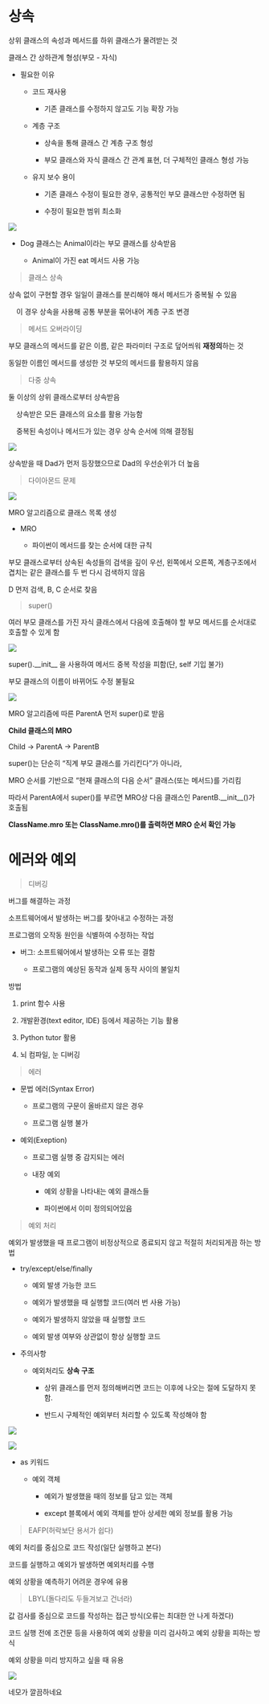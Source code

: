 # 상속

상위 클래스의 속성과 메서드를 하위 클래스가 물려받는 것

클래스 간 상하관계 형성(부모 - 자식)

- 필요한 이유
  
  - 코드 재사용
    
    - 기존 클래스를 수정하지 않고도 기능 확장 가능
  
  - 계층 구조
    
    - 상속을 통해 클래스 간 계층 구조 형성
    
    - 부모 클래스와 자식 클래스 간 관계 표현, 더 구체적인 클래스 형성 가능
  
  - 유지 보수 용이
    
    - 기존 클래스 수정이 필요한 경우, 공통적인 부모 클래스만 수정하면 됨
    
    - 수정이 필요한 범위 최소화

![](C:\Users\SSAFY\AppData\Roaming\marktext\images\2025-02-04-09-11-06-image.png)

- Dog 클래스는 Animal이라는 부모 클래스를 상속받음
  
  - Animal이 가진 eat 메서드 사용 가능

> 클래스 상속

상속 없이 구현할 경우 일일이 클래스를 분리해야 해서 메서드가 중복될 수 있음

    이 경우 상속을 사용해 공통 부분을 묶어내어 계층 구조 변경

> 메서드 오버라이딩

부모 클래스의 메서드를 같은 이름, 같은 파라미터 구조로 덮어씌워 **재정의**하는 것

동일한 이름인 메서드를 생성한 것 부모의 메서드를 활용하지 않음

> 다중 상속

둘 이상의 상위 클래스로부터 상속받음

    상속받은 모든 클래스의 요소를 활용 가능함

    중복된 속성이나 메서드가 있는 경우 상속 순서에 의해 결정됨

![](C:\Users\SSAFY\AppData\Roaming\marktext\images\2025-02-04-09-23-10-image.png)

상속받을 때 Dad가 먼저 등장했으므로 Dad의 우선순위가 더 높음

> 다이아몬드 문제

![](C:\Users\SSAFY\AppData\Roaming\marktext\images\2025-02-04-09-28-07-image.png)

MRO 알고리즘으로 클래스 목록 생성

- MRO
  
  - 파이썬이 메서드를 찾는 순서에 대한 규칙

부모 클래스로부터 상속된 속성들의 검색을 깊이 우선, 왼쪽에서 오른쪽, 계층구조에서 겹치는 같은 클래스를 두 번 다시 검색하지 않음

D 먼저 검색, B, C 순서로 찾음

> super()

여러 부모 클래스를 가진 자식 클래스에서 다음에 호출해야 할 부모 메서드를 순서대로 호출할 수 있게 함

![](C:\Users\SSAFY\AppData\Roaming\marktext\images\2025-02-04-09-33-27-image.png)

super().\_\_init\_\_ 을 사용하여 메서드 중복 작성을 피함(단, self 기입 불가)

부모 클래스의 이름이 바뀌어도 수정 불필요

![](C:\Users\SSAFY\AppData\Roaming\marktext\images\2025-02-04-09-46-37-image.png)

MRO 알고리즘에 따른 ParentA 먼저 super()로 받음

**Child 클래스의 MRO**

Child -> ParentA -> ParentB

super()는 단순히 “직계 부모 클래스를 가리킨다”가 아니라,

MRO 순서를 기반으로 “현재 클래스의 다음 순서” 클래스(또는 메서드)를 가리킴

따라서 ParentA에서 super()를 부르면 MRO상 다음 클래스인 ParentB.\_\_init\_\_()가 호출됨

**ClassName.__mro__ 또는 ClassName.mro()를 출력하면 MRO 순서 확인 가능**

# 에러와 예외

> 디버깅

버그를 해결하는 과정

소프트웨어에서 발생하는 버그를 찾아내고 수정하는 과정

프로그램의 오작동 원인을 식별하여 수정하는 작업

- 버그: 소프트웨어에서 발생하는 오류 또는 결함
  
  - 프로그램의 예상된 동작과 실제 동작 사이의 불일치

방법

1. print 함수 사용

2. 개발환경(text editor, IDE) 등에서 제공하는 기능 활용

3. Python tutor 활용

4. 뇌 컴파일, 눈 디버깅

> 에러

- 문법 에러(Syntax Error)
  
  - 프로그램의 구문이 올바르지 않은 경우
  
  - 프로그램 실행 불가

- 예외(Exeption)
  
  - 프로그램 실행 중 감지되는 에러
  
  - 내장 예외
    
    - 예외 상황을 나타내는 예외 클래스들
    
    - 파이썬에서 이미 정의되어있음

> 예외 처리

예외가 발생했을 때 프로그램이 비정상적으로 종료되지 않고 적절히 처리되게끔 하는 방법

- try/except/else/finally
  
  - 예외 발생 가능한 코드
  
  - 예외가 발생했을 때 실행할 코드(여러 번 사용 가능)
  
  - 예외가 발생하지 않았을 때 실행할 코드
  
  - 예외 발생 여부와 상관없이 항상 실행할 코드

- 주의사항
  
  - 예외처리도 **상속 구조**
    
    - 상위 클래스를 먼저 정의해버리면 코드는 이후에 나오는 절에 도달하지 못함.
    
    - 반드시 구체적인 예외부터 처리할 수 있도록 작성해야 함

![](C:\Users\SSAFY\AppData\Roaming\marktext\images\2025-02-04-10-39-33-image.png)

![](C:\Users\SSAFY\AppData\Roaming\marktext\images\2025-02-04-10-39-47-image.png)

- as 키워드
  
  - 예외 객체
    
    - 예외가 발생했을 때의 정보를 담고 있는 객체
    
    - except 블록에서 예외 객체를 받아 상세한 예외 정보를 활용 가능

> EAFP(허락보단 용서가 쉽다)

예외 처리를 중심으로 코드 작성(일단 실행하고 본다)

코드를 실행하고 예외가 발생하면 예외처리를 수행

예외 상황을 예측하기 어려운 경우에 유용

> LBYL(돌다리도 두들겨보고 건너라)

값 검사를 중심으로 코드를 작성하는 접근 방식(오류는 최대한 안 나게 하겠다)

코드 실행 전에 조건문 등을 사용하여 예외 상황을 미리 검사하고 예외 상황을 피하는 방식

예외 상황을 미리 방지하고 싶을 때 유용

![](C:\Users\SSAFY\AppData\Roaming\marktext\images\2025-02-04-10-50-33-image.png)

네모가 깔끔하네요
